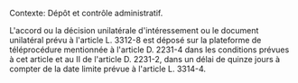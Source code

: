 Contexte: Dépôt et contrôle administratif.

L'accord ou la décision unilatérale d'intéressement ou le document unilatéral prévu à l'article L. 3312-8 est déposé sur la plateforme de téléprocédure mentionnée à l'article D. 2231-4 dans les conditions prévues à cet article et au II de l'article D. 2231-2, dans un délai de quinze jours à compter de la date limite prévue à l'article L. 3314-4.